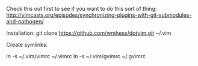 Check this out first to see if you want to do this sort of thing:
http://vimcasts.org/episodes/synchronizing-plugins-with-git-submodules-and-pathogen/

Installation:
  git clone https://github.com/wmhess/dotvim.git ~/.vim

Create symlinks:

  ln -s ~/.vim/vimrc ~/.vimrc
  ln -s ~/.vim/gvimrc ~/.gvimrc

